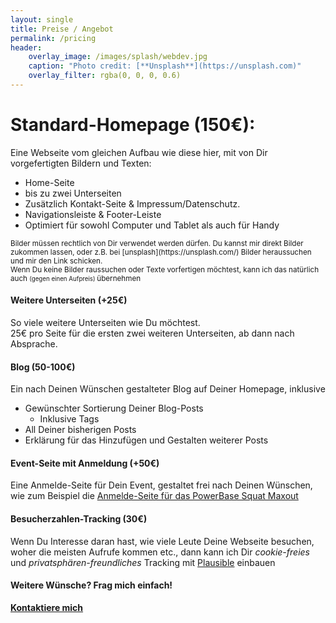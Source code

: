 ```yaml
---
layout: single
title: Preise / Angebot
permalink: /pricing
header:
    overlay_image: /images/splash/webdev.jpg
    caption: "Photo credit: [**Unsplash**](https://unsplash.com)"
    overlay_filter: rgba(0, 0, 0, 0.6)
---
```


# Standard-Homepage (150€):
Eine Webseite vom gleichen Aufbau wie diese hier, mit von Dir vorgefertigten Bildern und Texten:
* Home-Seite
* bis zu zwei Unterseiten
* Zusätzlich Kontakt-Seite & Impressum/Datenschutz.
* Navigationsleiste & Footer-Leiste
* Optimiert für sowohl Computer und Tablet als auch für Handy

<small>
Bilder müssen rechtlich von Dir verwendet werden dürfen.  
Du kannst mir direkt Bilder zukommen lassen, oder z.B. bei [unsplash](https://unsplash.com/) Bilder heraussuchen und mir den Link schicken. <br>
Wenn Du keine Bilder raussuchen oder Texte vorfertigen möchtest, kann ich das natürlich auch <small> (gegen einen Aufpreis) </small> übernehmen
</small>

#### Weitere Unterseiten (+25€)
So viele weitere Unterseiten wie Du möchtest.  
25€ pro Seite für die ersten zwei weiteren Unterseiten, ab dann nach Absprache.

#### Blog (50-100€)
Ein nach Deinen Wünschen gestalteter Blog auf Deiner Homepage, inklusive
* Gewünschter Sortierung Deiner Blog-Posts
  * Inklusive Tags
* All Deiner bisherigen Posts
* Erklärung für das Hinzufügen und Gestalten weiterer Posts

#### Event-Seite mit Anmeldung (+50€)
Eine Anmelde-Seite für Dein Event, gestaltet frei nach Deinen Wünschen, wie zum Beispiel die [Anmelde-Seite
für das PowerBase Squat Maxout](https://anmeldung-squatmax.netlify.app/anmeldung)

#### Besucherzahlen-Tracking (30€)
Wenn Du Interesse daran hast, wie viele Leute Deine Webseite besuchen, woher die meisten Aufrufe kommen etc., 
dann kann ich Dir *cookie-freies* und *privatsphären-freundliches* Tracking mit [Plausible](https://plausible.io/) einbauen

#### Weitere Wünsche? Frag mich einfach!
**[Kontaktiere mich](/contact)**